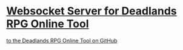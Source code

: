 # [Websocket Server for Deadlands RPG Online Tool](https://deadlands-echo.herokuapp.com)

[to the Deadlands RPG Online Tool on GitHub](https://github.com/Level8Broccoli/deadlands.oliverbucher.com)
